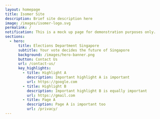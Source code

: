 ```yaml
---
layout: homepage
title: Isomer Site
description: Brief site description here
image: /images/isomer-logo.svg
permalink: /
notification: This is a mock up page for demonstration purposes only.
sections:
  - hero:
      title: Elections Department Singapore
      subtitle: Your vote decides the future of Singapore
      background: /images/hero-banner.png
      button: Contact Us
      url: /contact-us/
      key_highlights:
        - title: Highlight A
          description: Important highlight A is important
          url: https://google.com
        - title: Highlight B
          description: Important highlight B is equally important
          url: https://gmail.com
        - title: Page A
          description: Page A is important too
          url: /privacy/
---
```


